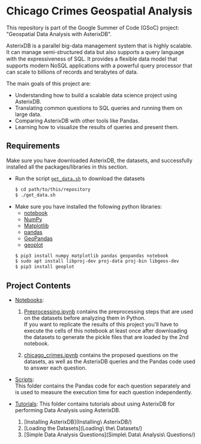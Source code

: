 # Chicago Crimes Geospatial Analysis

This repository is part of the Google Summer of Code (GSoC) project: "Geospatial Data Analysis with AsterixDB". 

AsterixDB is a parallel big-data management system that is highly scalable. It can manage semi-structured data but also supports a query language with the expressiveness of SQL. It provides a ﬂexible data model that supports modern NoSQL applications with a powerful query processor that can scale to billions of records and terabytes of data.  

The main goals of this project are:
* Understanding how to build a scalable data science project using AsterixDB.
* Translating common questions to SQL queries and running them on large data.
* Comparing AsterixDB with other tools like Pandas.
* Learning how to visualize the results of queries and present them.

## Requirements
Make sure you have downloaded AsterixDB, the datasets, and successfully installed all the packages/libraries in this section.
* Run the script [`get_data.sh`](get_data.sh) to download the datasets
    ```bash
    $ cd path/to/this/repository
    $ ./get_data.sh
    ```
* Make sure you have installed the following python libraries:  
    * [notebook](https://jupyter.org/install#jupyter-notebook)
    * [NumPy](https://numpy.org/)
    * [Matplotlib](https://matplotlib.org/)
    * [pandas](https://pandas.pydata.org/)
    * [GeoPandas](https://geopandas.org/en/stable/)
    * [geoplot](https://residentmario.github.io/geoplot/)
    ```sh
    $ pip3 install numpy matplotlib pandas geopandas notebook
    $ sudo apt install libproj-dev proj-data proj-bin libgeos-dev
    $ pip3 install geoplot
    ```

## Project Contents
* [Notebooks](./notebooks/):  
    1. [Preprocessing.ipynb](notebooks/Preprocessing.ipynb) contains the preprocessing steps that are used on the datasets before analyzing them in Python.  
    If you want to replicate the results of this project you'll have to execute the cells of this notebook at least once after downloading the datasets to generate the pickle files that are loaded by the 2nd notebook.

    2. [chicago_crimes.ipynb](notebooks/chicago_crimes.ipynb) contains the proposed questions on the datasets, as well as the AsterixDB queries and the Pandas code used to answer each question.

* [Scripts](./scripts/):  
    This folder contains the Pandas code for each question separately and is used to measure the execution time for each question independently.
    
* [Tutorials](./tutorials/):
    This folder contains tutorials about using AsterixDB for performing Data Analysis using AsterixDB.
    1. [Installing AsterixDB](Installing\ AsterixDB/)
    2. [Loading the Datasets](Loading\ the\ Datasets/)
    3. [Simple Data Analysis Questions](Simple\ Data\ Analysis\ Questions/)


